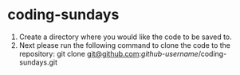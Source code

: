 # coding-sundays
1. Create a directory where you would like the code to be saved to.
2. Next please run the following command to clone the code to the repository: git clone git@github.com:*github-username*/coding-sundays.git
